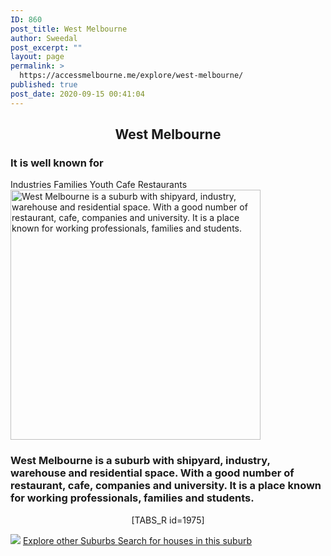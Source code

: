 ```yaml
---
ID: 860
post_title: West Melbourne
author: Sweedal
post_excerpt: ""
layout: page
permalink: >
  https://accessmelbourne.me/explore/west-melbourne/
published: true
post_date: 2020-09-15 00:41:04
---
```

<!-- wp:themify-builder/canvas /--><!--themify_builder_static--><h2 style="text-align: center;"><strong>West Melbourne</strong></h2>
<h3><strong>It is well known for  </strong></h3>
Industries
Families
Youth
Cafe
Restaurants
<img src="https://accessmelbourne.me/wp-content/uploads/2020/09/wm4-1024x683-599x400.jpg" height="400" title="West Melbourne is a suburb with shipyard, industry, warehouse and residential space. With a good number of restaurant, cafe, companies and university. It is a place known for working professionals, families and students. " alt="West Melbourne is a suburb with shipyard, industry, warehouse and residential space. With a good number of restaurant, cafe, companies and university. It is a place known for working professionals, families and students. " srcset="https://accessmelbourne.me/wp-content/uploads/2020/09/wm4-1024x683-599x400.jpg 599w, https://accessmelbourne.me/wp-content/uploads/2020/09/wm4-1024x683-300x200.jpg 300w, https://accessmelbourne.me/wp-content/uploads/2020/09/wm4-1024x683.jpg 1024w, https://accessmelbourne.me/wp-content/uploads/2020/09/wm4-768x512.jpg 768w, https://accessmelbourne.me/wp-content/uploads/2020/09/wm4-1024x683-800x533.jpg 800w, https://accessmelbourne.me/wp-content/uploads/2020/09/wm4.jpg 1500w" sizes="(max-width: 599px) 100vw, 599px" /> <h3> West Melbourne is a suburb with shipyard, industry, warehouse and residential space. With a good number of restaurant, cafe, companies and university. It is a place known for working professionals, families and students. </h3>
<p style="text-align: center;">[TABS_R id=1975]</p>
<noscript><a href='#'><img alt=' ' src='https:&#47;&#47;public.tableau.com&#47;static&#47;images&#47;WM&#47;WM_16017874185310&#47;Dashboard1&#47;1_rss.png' style='border: none' /></a></noscript><object class='tableauViz' style='display:none;'><param name='host_url' value='https%3A%2F%2Fpublic.tableau.com%2F' /> <param name='embed_code_version' value='3' /> <param name='site_root' value='' /><param name='name' value='WM_16017874185310&#47;Dashboard1' /><param name='tabs' value='no' /><param name='toolbar' value='yes' /><param name='static_image' value='https:&#47;&#47;public.tableau.com&#47;static&#47;images&#47;WM&#47;WM_16017874185310&#47;Dashboard1&#47;1.png' /> <param name='animate_transition' value='yes' /><param name='display_static_image' value='yes' /><param name='display_spinner' value='yes' /><param name='display_overlay' value='yes' /><param name='display_count' value='yes' /><param name='language' value='en-GB' /><param name='filter' value='publish=yes' /></object>
<a href="https://accessmelbourne.me/explore/" > Explore other Suburbs </a>
<a href="https://accessmelbourne.me/find-houses/" > Search for houses in this suburb </a><!--/themify_builder_static-->